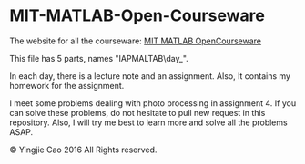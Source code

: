 # MIT-MATLAB-Open-Courseware

The website for all the courseware: [MIT MATLAB OpenCourseware](http://ocw.mit.edu/courses/electrical-engineering-and-computer-science/6-094-introduction-to-matlab-january-iap-2010/index.htm)

This file has 5 parts, names "IAPMALTAB\day_".

In each day, there is a lecture note and an assignment. Also, It contains my homework for the assignment.

I meet some problems dealing with photo processing in assignment 4. If you can solve these problems, do not hesitate to pull new request in this repository. Also, I will try me best to learn more and solve all the problems ASAP.

© Yingjie Cao 2016 All Rights reserved.

